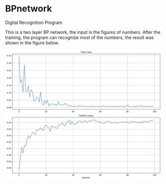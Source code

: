 # BPnetwork
 Digital Recognition Program

This is a two layer BP network, the input is the figures of numbers. After the training, the program can recognize most of the numbers, the result was shown in the figure below.

![figure](https://github.com/lzccc/BPnetwork-for-Digital-Recognition/blob/master/screenshot.png)

 
